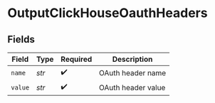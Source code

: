 # OutputClickHouseOauthHeaders


## Fields

| Field              | Type               | Required           | Description        |
| ------------------ | ------------------ | ------------------ | ------------------ |
| `name`             | *str*              | :heavy_check_mark: | OAuth header name  |
| `value`            | *str*              | :heavy_check_mark: | OAuth header value |